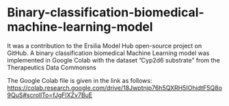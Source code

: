 # Binary-classification-biomedical-machine-learning-model

It was a contribution to the Ersilia Model Hub open-source project on GitHub. A binary classification biomedical Machine Learning model was implemented in Google Colab with the dataset ”Cyp2d6 substrate” from the Therapeutics Data Commonsns

The Google Colab file is given in the link as follows: 
https://colab.research.google.com/drive/18Jwptnjp76h5QXRH5IOhidtF5Q8o9QuS#scrollTo=fJgFlXZv7BuE

